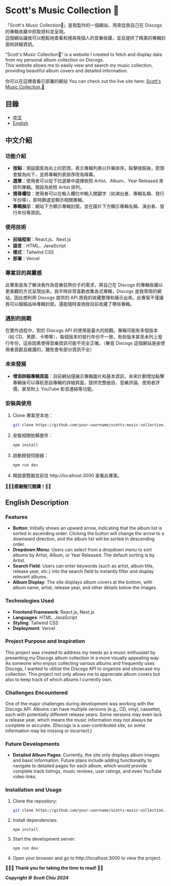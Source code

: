 # Scott's Music Collection 💽

「Scott's Music Collection💽」是我製作的一個網站，用來從我自己在 Discogs 的專輯收藏中抓取資料並呈現。</br>
這個網站讓我可以輕鬆地查看和搜尋我個人的音樂收藏，並且提供了精美的專輯封面和詳細資訊。

"Scott's Music Collection💽" is a website I created to fetch and display data from my personal album collection on Discogs.</br>
This website allows me to easily view and search my music collection, providing beautiful album covers and detailed information.

你可以在這裡查看已部署的網站
You can check out the live site here: [Scott's Music Collection 💽](https://scottchiu-discogs-collection.vercel.app/)

## 目錄

- [中文](#中文介紹)
- [English](#english-description)

## 中文介紹

### 功能介紹

- **按鈕**：預設圖案為向上的箭頭，表示專輯列表以升冪排序。點擊按鈕後，箭頭會變為向下，並將專輯列表排序改為降冪。
- **選單**：使用者可以從下拉選單中選擇依照 Artist、Album、Year Released 來排列專輯。預設為依照 Artist 排列。
- **搜尋欄位**：使用者可以在輸入欄位中輸入關鍵字（如演出者、專輯名稱、發行年份等），即時篩選並顯示相關專輯。
- **專輯展示**：網站下方顯示專輯封面，並在圖片下方顯示專輯名稱、演出者、發行年份等資訊。

### 使用技術

- **前端框架**：React.js、Next.js
- **語言**：HTML、JavaScript
- **樣式**：Tailwind CSS
- **部署**：Vercel

### 專案目的與靈感

此專案是為了解決我作為音樂狂熱份子的需求，將自己在 Discogs 的專輯收藏以更美觀的方式呈現出來。我平時非常喜歡收集各式專輯，Discogs 是我常用的網站，因此想利用 Discogs 提供的 API 將我的收藏整理和展示出來。此專案不僅讓我可以細細品味專輯封面，還能隨時查詢我目前收藏了哪些專輯。

### 遇到的挑戰

在實作過程中，對於 Discogs API 的使用是最大的挑戰。專輯可能有多個版本（如 CD、黑膠、卡帶等），每個版本的發行年份不一致，有些版本甚至未列上發行年份，這些因素使得音樂資訊可能不完全正確。（畢竟 Discogs 這個網站是由使用者貢獻且維護的，難免會有部分資訊不全）

### 未來發展

- **增添詳細專輯頁面**：目前網站僅展示專輯圖片和基本資訊，未來計劃增加點擊專輯後可以導航至該專輯的詳細頁面，提供完整曲目、音樂評論、使用者評價，甚至附上 YouTube 影音連結等功能。

### 安裝與使用

1. Clone 專案至本地：
   ```bash
   git clone https://github.com/your-username/scotts-music-collection.git
2. 安裝相關依賴套件：
   ```bash
   npm install
3. 啟動開發伺服器：
   ```bash
   npm run dev
4. 開啟瀏覽器並前往 http://localhost:3000 查看此專案。

__🙇🏻‍♂️感謝撥冗閱讀！🙏🏻__

## English Description

### Features

- **Button**: Initially shows an upward arrow, indicating that the album list is sorted in ascending order. Clicking the button will change the arrow to a downward direction, and the album list will be sorted in descending order.
- **Dropdown Menu**: Users can select from a dropdown menu to sort albums by Artist, Album, or Year Released. The default sorting is by Artist.
- **Search Field**: Users can enter keywords (such as artist, album title, release year, etc.) into the search field to instantly filter and display relevant albums.
- **Album Display**: The site displays album covers at the bottom, with album name, artist, release year, and other details below the images.

### Technologies Used

- **Frontend Framework**: React.js, Next.js
- **Languages**: HTML, JavaScript
- **Styling**: Tailwind CSS
- **Deployment**: Vercel

### Project Purpose and Inspiration

This project was created to address my needs as a music enthusiast by presenting my Discogs album collection in a more visually appealing way. As someone who enjoys collecting various albums and frequently uses Discogs, I wanted to utilize the Discogs API to organize and showcase my collection. This project not only allows me to appreciate album covers but also to keep track of which albums I currently own.

### Challenges Encountered

One of the major challenges during development was working with the Discogs API. Albums can have multiple versions (e.g., CD, vinyl, cassette), each with potentially different release years. Some versions may even lack a release year, which means the music information may not always be complete or accurate. (Discogs is a user-contributed site, so some information may be missing or incorrect.)

### Future Developments

- **Detailed Album Pages**: Currently, the site only displays album images and basic information. Future plans include adding functionality to navigate to detailed pages for each album, which would provide complete track listings, music reviews, user ratings, and even YouTube video links.

### Installation and Usage

1. Clone the repository:
   ```bash
   git clone https://github.com/your-username/scotts-music-collection.git
2. Install dependencies:
   ```bash
   npm install
3. Start the development server:
   ```bash
   npm run dev
4. Open your browser and go to http://localhost:3000 to view the project.

__🙇🏻‍♂️ Thank you for taking the time to read! 🙏🏻__




***Copyright © Scott Chiu 2024***
